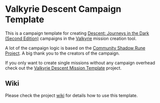 # Valkyrie Descent Campaign Template
This is a campaign template for creating [Descent: Journeys in the Dark (Second Edition)](https://descent2e.fandom.com) campaigns in the [Valkyrie](https://github.com/NPBruce/valkyrie/wiki) mission creation tool.

A lot of the campaign logic is based on the [Community Shadow Rune Project](https://descent-community.org/index.php/fan-projects-fan-content/the-shadow-rune-project/). A big thank you to the creators of the campaign.

If you only want to create single missions without any campaign overhead check out the [Valkyrie Descent Mission Template](https://github.com/Quantumrunner/ValkyrieDescentMissionTemplate) project.

## Wiki
Please check the project [wiki](https://github.com/Quantumrunner/ValkyrieDescentCampaignTemplate/wiki) for details how to use this template.
